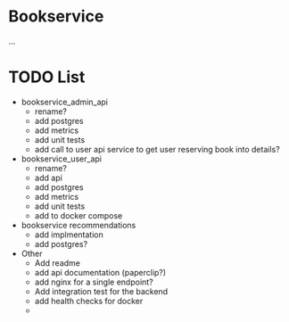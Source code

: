 # Bookservice

...

# TODO List

- bookservice_admin_api
    - rename?
    - add postgres
    - add metrics
    - add unit tests
    - add call to user api service to get user reserving book into details?
- bookservice_user_api
    - rename?
    - add api
    - add postgres
    - add metrics
    - add unit tests
    - add to docker compose
- bookservice recommendations
    - add implmentation
    - add postgres?
- Other
    - Add readme
    - add api documentation (paperclip?)
    - add nginx for a single endpoint?
    - Add integration test for the backend
    - add health checks for docker
    - 
  